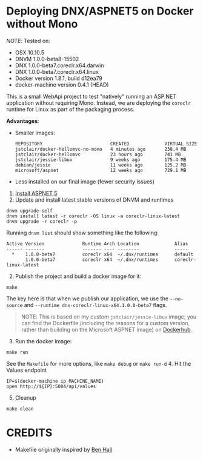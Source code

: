 # Deploying DNX/ASPNET5 on Docker without Mono

*NOTE*: Tested on:

* OSX 10.10.5 
* DNVM 1.0.0-beta8-15502 
* DNX 1.0.0-beta7.coreclr.x64.darwin 
* DNX 1.0.0-beta7.coreclr.x64.linux
* Docker version 1.8.1, build d12ea79
* docker-machine version 0.4.1 (HEAD)

This is a small WebApi project to test "natively" running an ASP.NET application without requiring Mono. Instead, we are deploying the `coreclr` runtime for Linux as part of the packaging process. 

**Advantages**:

* Smaller images:
  ```
  REPOSITORY                         CREATED             VIRTUAL SIZE 
  jstclair/docker-hellomvc-no-mono   4 minutes ago       238.4 MB 
  jstclair/docker-hellomvc           23 hours ago        741 MB 
  jstclair/jessie-libuv              9 weeks ago         175.4 MB 
  debian/jessie                      11 weeks ago        125.2 MB 
  microsoft/aspnet                   12 weeks ago        729.1 MB 
  ```
* Less installed on our final image (fewer security issues)


1. [Install ASPNET 5](https://github.com/aspnet/home)
2. Update and install latest stable versions of DNVM and runtimes
  ```
  dnvm upgrade-self
  dnvm install latest -r coreclr -OS linux -a coreclr-linux-latest
  dnvm upgrade -r coreclr -p
  ```
  
  Running `dnvm list` should show something like the following:
  
  ```
  Active Version              Runtime Arch Location             Alias
  ------ -------              ------- ---- --------             -----
    *    1.0.0-beta7          coreclr x64  ~/.dnx/runtimes      default
         1.0.0-beta7          coreclr x64  ~/.dnx/runtimes      coreclr-linux-latest
  ```
2. Publish the project and build a docker image for it:
  ```
  make
  ```
  
  The key here is that when we publish our application, we use the `--no-source` and  `--runtime dnx-coreclr-linux-x64.1.0.0-beta7` flags.
  
  > NOTE: This is based on my custom `jstclair/jessie-libuv` image; you can find the Dockerfile (including the reasons for a custom version, rather than building on the Microsoft ASPNET image) 
  on [Dockerhub](https://hub.docker.com/r/jstclair/jessie-libuv/).
3. Run the docker image:
  ```
  make run
  ```
  
  See the `Makefile` for more options, like `make debug` or `make run-d`
4. Hit the Values endpoint
  ```
  IP=$(docker-machine ip MACHINE_NAME)
  open http://${IP}:5004/api/values
  ```
5. Cleanup
  ```
  make clean
  ```
# CREDITS

* Makefile originally inspired by [Ben Hall](http://blog.benhall.me.uk/2015/05/using-make-to-manage-docker-image-creation/)